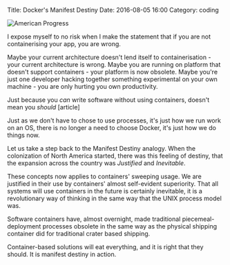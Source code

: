 Title: Docker's Manifest Destiny
Date: 2016-08-05 16:00
Category: coding

![American Progress](http://i.imgur.com/9iRRgug.jpg)

I expose myself to no risk when I make the statement that if you are not containerising your app, you are wrong.

Maybe your current architecture doesn't lend itself to containerisation - your current architecture is wrong.
Maybe you are running on platform that doesn't support containers - your platform is now obsolete.
Maybe you're just one developer hacking together something experimental on your own machine - you are only hurting you own productivity.

Just because you *can* write software without using containers, doesn't mean you *should* [article]

Just as we don't have to chose to use processes, it's just how we run work on an OS, there is no longer a need to choose Docker, it's just how we do things now.

Let us take a step back to the Manifest Destiny analogy. When the colonization of North America started, there was this feeling of destiny, that the expansion across the country was _Justified_ and _Inevitable_.

These concepts now applies to containers' sweeping usage. We are justified in their use by containers' almost self-evident superiority. That all systems will use containers in the future is certainly inevitable, it is a revolutionary way of thinking in the same way that the UNIX process model was.  

Software containers have, almost overnight, made traditional piecemeal-deployment processes obsolete in the same way as the physical shipping container did for traditional crater based shipping. 

Container-based solutions will eat everything, and it is right that they should. It is manifest destiny in action.
